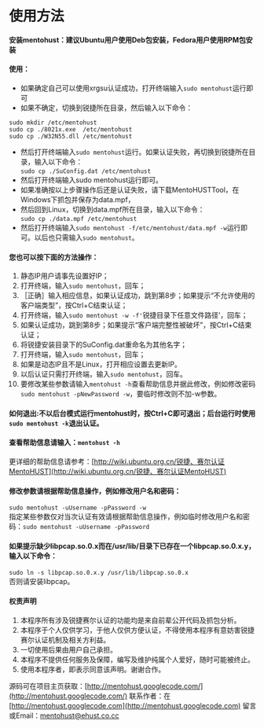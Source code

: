 # 使用方法

#### 安装mentohust：建议Ubuntu用户使用Deb包安装，Fedora用户使用RPM包安装
#### 使用：
- 如果确定自己可以使用xrgsu认证成功，打开终端输入`sudo mentohust`运行即可
- 如果不确定，切换到锐捷所在目录，然后输入以下命令：
```shell
sudo mkdir /etc/mentohust
sudo cp ./8021x.exe  /etc/mentohust
sudo cp ./W32N55.dll /etc/mentohust
```
- 然后打开终端输入`sudo mentohust`运行。如果认证失败，再切换到锐捷所在目录，输入以下命令：  
`sudo cp ./SuConfig.dat /etc/mentohust`
- 然后打开终端输入sudo mentohust运行即可。  
- 如果准确按以上步骤操作后还是认证失败，请下载MentoHUSTTool，在Windows下抓包并保存为data.mpf，  
- 然后回到Linux，切换到data.mpf所在目录，输入以下命令：  
`sudo cp ./data.mpf /etc/mentohust`  
- 然后打开终端输入`sudo mentohust -f/etc/mentohust/data.mpf -w`运行即可。以后也只需输入`sudo mentohust`。  

#### 您也可以按下面的方法操作：
1. 静态IP用户请事先设置好IP；
2. 打开终端，输入`sudo mentohust`，回车；
3. ［正确］输入相应信息，如果认证成功，跳到第8步；如果提示“不允许使用的客户端类型”，按Ctrl+C结束认证；
4. 打开终端，输入`sudo mentohust -w -f'`锐捷目录下任意文件路径'，回车；
5. 如果认证成功，跳到第8步；如果提示“客户端完整性被破坏”，按Ctrl+C结束认证；
6. 将锐捷安装目录下的SuConfig.dat重命名为其他名字；
7. 打开终端，输入`sudo mentohust`，回车；
8. 如果是动态IP且不是Linux，打开相应设置去更新IP。
9. 以后认证只需打开终端，输入`sudo mentohust`，回车。
10. 要修改某些参数请输入`mentohust -h`查看帮助信息并据此修改，例如修改密码`sudo mentohust -pNewPassword -w`，要临时修改则不加-w参数。

#### 如何退出:不以后台模式运行mentohust时，按Ctrl+C即可退出；后台运行时使用`sudo mentohust -k`退出认证。

#### 查看帮助信息请输入：`mentohust -h`
更详细的帮助信息请参考：[http://wiki.ubuntu.org.cn/锐捷、赛尔认证MentoHUST](http://wiki.ubuntu.org.cn/锐捷、赛尔认证MentoHUST)

#### 修改参数请根据帮助信息操作，例如修改用户名和密码：  
`sudo mentohust -uUsername -pPassword -w`  
指定某些参数仅对当次认证有效请根据帮助信息操作，例如临时修改用户名和密码：`sudo mentohust -uUsername -pPassword`

#### 如果提示缺少libpcap.so.0.x而在/usr/lib/目录下已存在一个libpcap.so.0.x.y，输入以下命令：
`sudo ln -s libpcap.so.0.x.y /usr/lib/libpcap.so.0.x`  
否则请安装libpcap。

#### 权责声明
1. 本程序所有涉及锐捷赛尔认证的功能均是来自前辈公开代码及抓包分析。
2. 本程序于个人仅供学习，于他人仅供方便认证，不得使用本程序有意妨害锐捷赛尔认证机制及相关方利益。
3. 一切使用后果由用户自己承担。
4. 本程序不提供任何服务及保障，编写及维护纯属个人爱好，随时可能被终止。
5. 使用本程序者，即表示同意该声明。谢谢合作。

源码可在项目主页获取：[http://mentohust.googlecode.com/](http://mentohust.googlecode.com/)
联系作者：在[http://mentohust.googlecode.com](http://mentohust.googlecode.com) 留言或Email：mentohust@ehust.co.cc
